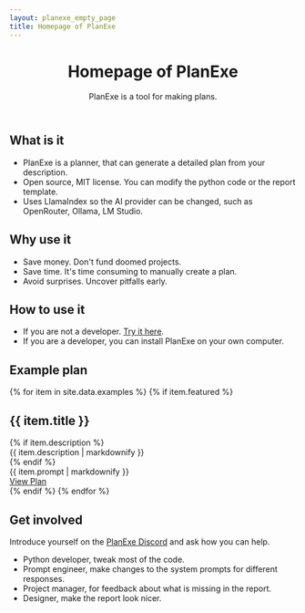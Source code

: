 ```yaml
---
layout: planexe_empty_page
title: Homepage of PlanExe
---
```


<header class="post-header planexe-index-header">
<h1 class="post-title">Homepage of PlanExe</h1>
<div class="header-description">
    <p class="subtitle">PlanExe is a tool for making plans.</p>
</div>
</header>

## What is it

- PlanExe is a planner, that can generate a detailed plan from your description.
- Open source, MIT license. You can modify the python code or the report template.
- Uses LlamaIndex so the AI provider can be changed, such as OpenRouter, Ollama, LM Studio.

## Why use it

- Save money. Don't fund doomed projects.
- Save time. It's time consuming to manually create a plan.
- Avoid surprises. Uncover pitfalls early.

## How to use it

- If you are not a developer. [Try it here](https://app.mach-ai.com/planexe_early_access).
- If you are a developer, you can install PlanExe on your own computer.

## Example plan

{% for item in site.data.examples %}
{% if item.featured %}
<div class="examples-card">
<h2>{{ item.title }}</h2>
{% if item.description %}
<div class="examples-card-description">
{{ item.description | markdownify }}
</div>
{% endif %}
<div class="examples-card-prompt">{{ item.prompt | markdownify }}</div>
<a class="examples-card-arrow-link" href="{{ item.report_link }}">View Plan</a>
</div>
{% endif %}
{% endfor %}

## Get involved

Introduce yourself on the [PlanExe Discord](discord.html) and ask how you can help.

- Python developer, tweak most of the code.
- Prompt engineer, make changes to the system prompts for different responses.
- Project manager, for feedback about what is missing in the report. 
- Designer, make the report look nicer.
